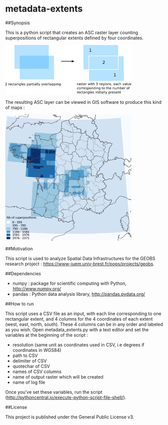 # metadata-extents

##Synopsis

This is a python script that creates an ASC raster layer counting superpositions of rectangular extents defined by four coordinates.

<img src="superposition.png" alt="Superposition of rectangles" width="400"/>

The resulting ASC layer can be viewed in GIS software to produce this kind of maps :

<img src="map_example.png" alt="Map example" width="400"/>

##Motivation

This script is used to analyze Spatial Data Infrastructures for the GEOBS research project : https://www-iuem.univ-brest.fr/pops/projects/geobs.

##Dependencies

- numpy : package for scientific computing with Python, http://www.numpy.org/
- pandas : Python data analysis library, http://pandas.pydata.org/

##How to run

This script uses a CSV file as an input, with each line corresponding to one rectangular extent, and 4 columns for the 4 coordinates of each extent (west, east, north, south). These 4 columns can be in any order and labeled as you wish.
Open metadata_extents.py with a text editor and set the variables at the beginning of the script : 
- resolution (same unit as coordinates used in CSV, i.e degrees if coordinates in WGS84)
- path to CSV
- delimiter of CSV
- quotechar of CSV
- names of CSV columns
- name of output raster which will be created
- name of log file

Once you've set these variables, run the script (http://pythoncentral.io/execute-python-script-file-shell/).

##License

This project is published under the General Public License v3.


